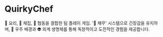 # QuirkyChef
🍳 요리, 🌿 채집, 🤝 협동을 결합한 팀 플레이 게임. '💸 채무' 시스템으로 긴장감을 유지하며, 🌌 우주 배경과 👽 외계 생명체를 통해 독창적이고 도전적인 경험을 제공합니다.
